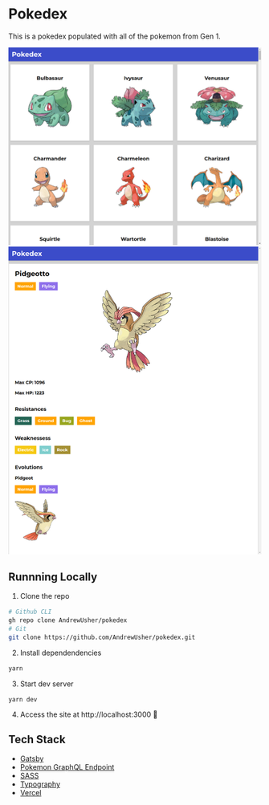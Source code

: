 # Pokedex

This is a pokedex populated with all of the pokemon from Gen 1.

![homepage](readme-screens/homescreen.png)
![homepage](readme-screens/pokemon-screen.png)


## Runnning Locally

1. Clone the repo

```bash
# Github CLI
gh repo clone AndrewUsher/pokedex
# Git
git clone https://github.com/AndrewUsher/pokedex.git
```

2. Install dependendencies

```bash
yarn
```

3. Start dev server

```
yarn dev
```

4. Access the site at http://localhost:3000 :tada:

## Tech Stack

- [Gatsby](https://www.gatsbyjs.com/)
- [Pokemon GraphQL Endpoint](https://github.com/lucasbento/graphql-pokemon)
- [SASS](https://sass-lang.com/)
- [Typography](https://kyleamathews.github.io/typography.js/)
- [Vercel](https://vercel.com/)